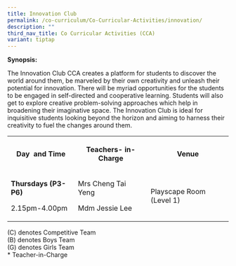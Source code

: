 ```yaml
---
title: Innovation Club
permalink: /co-curriculum/Co-Curricular-Activities/innovation/
description: ""
third_nav_title: Co Curricular Activities (CCA)
variant: tiptap
---
```

<p><strong>Synopsis:&nbsp;</strong></p><p>The Innovation Club CCA creates a platform for students to discover the world around them, be marveled by their own creativity and unleash their potential for innovation. There will be myriad opportunities for the students to be engaged in self-directed and cooperative learning. Students will also get to explore creative problem-solving approaches which help in broadening their imaginative space. The Innovation Club is ideal for inquisitive students looking beyond the horizon and aiming to harness their creativity to fuel the changes around them.</p><table><tbody><tr><th rowspan="1" colspan="1"><p><strong>Day&nbsp; and Time</strong></p></th><th rowspan="1" colspan="1"><p><strong>Teachers- in-Charge</strong></p></th><th rowspan="1" colspan="1"><p><strong>Venue</strong></p></th></tr><tr><td rowspan="1" colspan="1"><p><strong>Thursdays (P3-P6)</strong></p><p>2.15pm-4.00pm</p></td><td rowspan="1" colspan="1"><p>Mrs Cheng Tai Yeng</p><p>Mdm Jessie Lee</p></td><td rowspan="1" colspan="1"><p>Playscape Room (Level 1)</p></td></tr></tbody></table><p>(C) denotes Competitive Team<br>(B) denotes Boys Team<br>(G) denotes Girls Team<br>* Teacher-in-Charge</p><p><br><br></p>